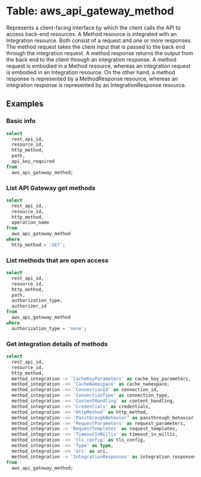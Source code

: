 # Table: aws_api_gateway_method

Represents a client-facing interface by which the client calls the API to access back-end resources. A Method resource is integrated with an Integration resource. Both consist of a request and one or more responses. The method request takes the client input that is passed to the back end through the integration request. A method response returns the output from the back end to the client through an integration response. A method request is embodied in a Method resource, whereas an integration request is embodied in an Integration resource. On the other hand, a method response is represented by a MethodResponse resource, whereas an integration response is represented by an IntegrationResponse resource.

## Examples

### Basic info

```sql
select
  rest_api_id,
  resource_id,
  http_method,
  path,
  api_key_required
from
  aws_api_gateway_method;
```

### List API Gateway get methods

```sql
select
  rest_api_id,
  resource_id,
  http_method,
  operation_name
from
  aws_api_gateway_method
where
  http_method = 'GET';
```

### List methods that are open access

```sql
select
  rest_api_id,
  resource_id,
  http_method,
  path,
  authorization_type,
  authorizer_id
from
  aws_api_gateway_method
where
  authorization_type = 'none';
```

### Get integration details of methods

```sql
select
  rest_api_id,
  resource_id,
  http_method,
  method_integration -> 'CacheKeyParameters' as cache_key_parameters,
  method_integration ->> 'CacheNamespace' as cache_namespace,
  method_integration ->> 'ConnectionId' as connection_id,
  method_integration ->> 'ConnectionType' as connection_type,
  method_integration ->> 'ContentHandling' as content_handling,
  method_integration ->> 'Credentials' as credentials,
  method_integration ->> 'HttpMethod' as http_method,
  method_integration ->> 'PassthroughBehavior' as passthrough_behavior,
  method_integration ->> 'RequestParameters' as request_parameters,
  method_integration -> 'RequestTemplates' as request_templates,
  method_integration ->> 'TimeoutInMillis' as timeout_in_millis,
  method_integration ->> 'tls_config' as tls_config,
  method_integration ->> 'Type' as type,
  method_integration ->> 'Uri' as uri,
  method_integration -> 'IntegrationResponses' as integration_responses
from
  aws_api_gateway_method;
```
